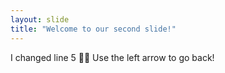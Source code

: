 ```yaml
---
layout: slide
title: "Welcome to our second slide!"
---
```

I changed line 5 💪🏼
Use the left arrow to go back!
